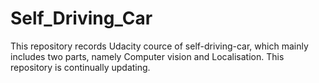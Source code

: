 # Self_Driving_Car

This repository records Udacity cource of self-driving-car, which mainly includes two parts, namely Computer vision and Localisation. This repository is continually updating.
